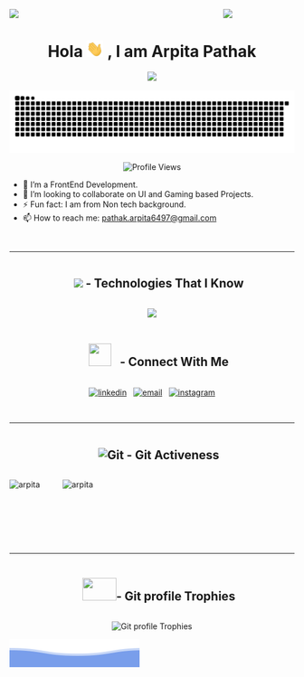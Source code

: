 <img align="left"
  src="https://user-images.githubusercontent.com/65187002/144930161-2f783401-8d27-4fdf-a2f7-cc0ba32f1f1f.gif"
  width="25%" style="display:inline;"><img align="right"
  src="https://user-images.githubusercontent.com/65187002/144930161-2f783401-8d27-4fdf-a2f7-cc0ba32f1f1f.gif"
  width="25%" style="display:inline;">
<br>
<p align="center">
<h1 align="center">Hola <img src="https://raw.githubusercontent.com/ABSphreak/ABSphreak/master/gifs/Hi.gif"
    width="30px"> , I am Arpita Pathak</h1>
</p>
<p align="center">
  <img
    src="https://readme-typing-svg.herokuapp.com/?lines=Hi+There+👋;Welcome+to+my+profile!;I'm+from+India;I'm+a+WEB+DEVELOPER!&font=Fira%20Code&color=%23D62F79&center=true&width=280&height=50">
</p>
<p align="center">
  <img src="https://github.com/7oSkaaa/7oSkaaa/blob/output/github-contribution-grid-snake.svg?" alt="Snake Game" />
</p>
<p align="center">
  <img src="https://komarev.com/ghpvc/?username=pathak-arpita&style=plastic&color=blueviolet" alt="Profile Views" />
</p>

- 🌱 I’m a FrontEnd Development.
- 👯 I’m looking to collaborate on UI and Gaming based Projects.
- ⚡ Fun fact: I am from Non tech background.
- 📫 How to reach me: pathak.arpita6497@gmail.com

<br>
<hr>
<!--h1 without bottom border-->
<div id="user-content-toc">
  <ul align="center">
    <summary>
      <h2 style="display: inline-block"><img src="https://media2.giphy.com/media/QssGEmpkyEOhBCb7e1/giphy.gif?cid=ecf05e47a0n3gi1bfqntqmob8g9aid1oyj2wr3ds3mg700bl&rid=giphy.gif" width="35px"> - Technologies That I Know</h2>
    </summary>
  </ul>
</div>
<!--tech stack icons-->
<p align="center">
  <a href="https://skillicons.dev">
    <img
      src="https://skillicons.dev/icons?i=git,css,figma,redis,github,html,java,js,linux,md,materialui,nextjs,postman,react,redux,tailwind,ts,vscode" />
  </a>
</p>

<!-- Connect with me -->
<div id="user-content-toc">
  <ul align="center">
    <summary>
      <h2 style="display: inline-block"><img src="https://media.giphy.com/media/iY8CRBdQXODJSCERIr/giphy.gif" width="40"
          height="40" style="margin-right: 10px;"> - Connect With Me</h2>
    </summary>
  </ul>
</div>
<!--icons and links-->
<p align="center">
  <a href="https://www.linkedin.com/in/arpita-pathak-825a7a1b1/" target="_blank"><img align="center"
      src="https://user-images.githubusercontent.com/88904952/234979284-68c11d7f-1acc-4f0c-ac78-044e1037d7b0.png"
      alt="linkedin" height="50" width="50" /></a>&nbsp;&nbsp;
  <a href="mailto:pathak.arpita6497@gmail.com?subject=Hi%20Arpita%20,%20nice%20to%20meet%20you!" target="_blank"><img
      align="center" src="https://skillicons.dev/icons?i=gmail" alt="email" height="50" width="50" /></a>&nbsp;&nbsp;
  <a href="https://www.instagram.com/sele_no_phile_0/" target="_blank"><img align="center"
      src="https://user-images.githubusercontent.com/88904952/234981169-2dd1e58f-4b7e-468c-8213-034ba62156c3.png"
      alt="instagram" height="50" width="50" /></a>

</p>
<br />
<hr>
<div id="user-content-toc">
  <ul align="center">
    <summary>
      <h2 style="display: inline-block"><img src="https://media.giphy.com/media/W5eoZHPpUx9sapR0eu/giphy.gif" width="40px" alt="Git" /> - Git Activeness</h2>
    </summary>
  </ul>
</div>
<p>
  <img align="left"
    src="https://github-readme-stats.vercel.app/api/top-langs?username=pathak-arpita&show_icons=true&locale=en&layout=compact&theme=vision-friendly-dark"
    alt="arpita" />
</p>
<p>&nbsp;<img align="right"
    src="https://github-readme-stats.vercel.app/api?username=pathak-arpita&show_icons=true&locale=en&theme=vision-friendly-dark"
    alt="arpita" width="410" />
</p>
<br><br><br><br><br>

<hr>


<!-- GitHub Cup's   -->
<div id="user-content-toc">
  <ul align="center">
    <summary>
      <h2 style="display: inline-block">
        <img src="https://media.giphy.com/media/QaMcXSekUWx7aogAUr/giphy.gif" width="60" height="40"/>- Git profile Trophies
      </h2>
    </summary>
  </ul>
</div>

<p align="center">
  <img 
    src="https://github-profile-trophy.vercel.app/?username=pathak-arpita&theme=vue&margin-w=15&margin-h=15"
    alt="Git profile Trophies" />
</p>



![](https://github.com/amandewatnitrr/amandewatnitrr/blob/main/imgs/bottom_header.svg)
